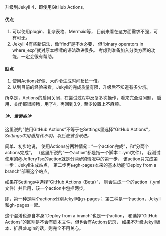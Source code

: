 升级到Jekyll 4，即使用GitHub Actions。

#### 优点
1. 可以使用plugin、复杂表格、Mermaid等，
目前来看在这方面需求不强，可有可无。
1. Jekyll 4有些新语法，像“find”是不太必要，
但“binary operators in where_exp”就对原本啰嗦的语法改进很多。
考虑到准备加入分类方面的功能，一定会很有帮助。

#### 缺点
1. 使用Actions好像、大约令生成时间延长一倍。
2. 从到目前的经验来看，Jekyll的完成质量有限，升级后不知道有多少坑。

所幸是，Actions的启用关闭，在尝试过程中反复多次操作，看来完全没问题，
启用、关闭都很顺畅，用了4，再回到3.9，至少设置上不麻烦。

##### 注，重要备注
这里说的“使用GitHub Actions”不等于在Settings里选择“GitHub Actions”，
*Settings中用语指代不明，以后应该会改进。*

简单、初步地说，
使用Actions分两种情况：“一个action完成”，和“分两个actions完成”，
（这里所说的“一个action”都是指一个脚本：.yml文件）。
我测试使用的@JefferyTse的action就是分两步的情况中的第一步，
该action只完成第一步：Jekyll生成站点，
第二步再由gh-pages本来的基本功能“Deploy from a branch”部署这个站点。

如果在Settings中选择“GitHub Actions（Beta）”，
则会生成一个的action（.yml文件）并启用，该一个action中包括两步。

即，第一种是两个actions分别Jekyll和gh-pages；
第二种是一个action，Jekyll和gh-pages一起。

这个混淆也源自本身“Deploy from a branch”也是一个action，
和选择“GitHub Actions”的区别是不会有脚本文件，但也会有Actions记录，
如果不升级Jekyll版本、扩展plugin的话，则完全不用关心。
